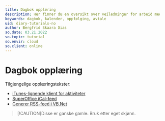 ```yaml
---
title: Dagbok opplæring
description: Her finner du en oversikt over veiledninger for arbeid med oppfølginger og kalendere.
keywords: dagbok, kalender, oppfølging, avtale
uid: diary-tutorials-no
author: Bergfrid Skaara Dias
so.date: 03.21.2022
so.topic: tutorial
so.envir: cloud
so.client: online
---
```


# Dagbok opplæring

Tilgjengelige opplæringstekster:

* [iTunes-lignende klient for aktiviteter][1]
* [SuperOffice iCal-feed][2]
* [Generer RSS-feed i VB.Net][3]

> [!CAUTION]Disse er ganske gamle. Bruk etter eget skjønn.
> 
<!-- Reference links -->
[1]: itunes-like-activities/index.yml
[2]: so-ical-feed/index.yml

[3]: rss-feed-vb/index.yml
